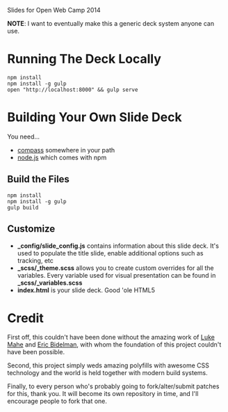 Slides for Open Web Camp 2014

**NOTE**: I want to eventually make this a generic deck system anyone can use.

# Running The Deck Locally
```
npm install
npm install -g gulp
open "http://localhost:8000" && gulp serve
```

# Building Your Own Slide Deck
You need...
* [compass](http://compass-style.org) somewhere in your path
* [node.js](http://nodejs.org) which comes with npm

## Build the Files
```
npm install
npm install -g gulp
gulp build
```

## Customize
* **_config/slide_config.js** contains information about this slide deck. It's used to populate the title slide, enable additional options such as tracking, etc
* **_scss/_theme.scss** allows you to create custom overrides for all the variables. Every variable used for visual presentation can be found in **_scss/_variables.scss**
* **index.html** is your slide deck. Good 'ole HTML5

# Credit
First off, this couldn't have been done without the amazing work of [Luke Mahe](https://twitter.com/lukemahe) and [Eric Bidelman](https://github.com/ebidel), with whom the foundation of this project couldn't have been possible.

Second, this project simply weds amazing polyfills with awesome CSS technology and the world is held together with modern build systems.

Finally, to every person who's probably going to fork/alter/submit patches for this, thank you. It will become its own repository in time, and I'll encourage people to fork that one.

